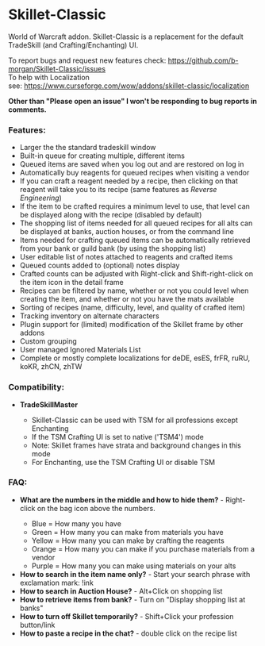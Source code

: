 # Skillet-Classic
World of Warcraft addon. Skillet-Classic is a replacement for the default TradeSkill (and Crafting/Enchanting) UI.
<p>To report bugs and request new features check:&nbsp;<a href="https://github.com/b-morgan/Skillet-Classic/issues">https://github.com/b-morgan/Skillet-Classic/issues</a><br/>
To help with Localization see:&nbsp;<a href="https://www.curseforge.com/wow/addons/skillet-classic/localization">https://www.curseforge.com/wow/addons/skillet-classic/localization</a></p>
<p><strong>Other than "Please open an issue" I won't be responding to bug reports in comments.</strong></p>
<h3><strong>Features:</strong></h3>
<ul>
<li>Larger the the standard tradeskill window</li>
<li>Built-in queue for creating multiple, different items</li>
<li>Queued items are saved when you log out and are restored on log in</li>
<li>Automatically buy reagents for queued recipes when visiting a vendor</li>
<li>If you can craft a reagent needed by a recipe, then clicking on that reagent will take you to its recipe (same features as <em>Reverse Engineering</em>)</li>
<li>If the item to be crafted requires a minimum level to use, that level can be displayed along with the recipe (disabled by default)</li>
<li>The shopping list of items needed for all queued recipes for all alts can be displayed at banks, auction houses, or from the command line</li>
<li>Items needed for crafting queued items can be automatically retrieved from your bank or guild bank (by using the shopping list)</li>
<li>User editable list of notes attached to reagents and crafted items</li>
<li>Queued counts added to (optional) notes display</li>
<li>Crafted counts can be adjusted with Right-click and Shift-right-click on the item icon in the detail frame</li>
<li>Recipes can be filtered by name, whether or not you could level when creating the item, and whether or not you have the mats available</li>
<li>Sorting of recipes (name, difficulty, level, and quality of crafted item)</li>
<li>Tracking inventory on alternate characters</li>
<li>Plugin support for (limited) modification of the Skillet frame by other addons</li>
<li>Custom grouping</li>
<li>User managed Ignored Materials List</li>
<li>Complete or mostly complete localizations for deDE, esES, frFR, ruRU, koKR, zhCN, zhTW</li>
</ul>
<h3><strong>Compatibility:</strong></h3>
<ul>
<li><strong>TradeSkillMaster</strong></li>
<ul>
<li>Skillet-Classic can be used with TSM for all professions except Enchanting</li>
<li>If the TSM Crafting UI is set to native ('TSM4') mode</li>
<li>Note: Skillet frames have strata and background changes in this mode</li>
<li>For Enchanting, use the TSM Crafting UI or disable TSM </li>
</ul>
</ul>
<h3><strong>FAQ:</strong></h3>
<ul>
<li><strong>What are the numbers in the middle and how to hide them?</strong> - Right-click on the bag icon above the numbers.</li>
<ul>
<li>Blue = How many you have</li>
<li>Green = How many you can make from materials you have</li>
<li>Yellow = How many you can make by crafting the reagents</li>
<li>Orange = How many you can make if you purchase materials from a vendor</li>
<li>Purple = How many you can make using materials on your alts</li>
</ul>
<li><strong>How to search in the item name only?</strong> - Start your search phrase with exclamation mark: !ink</li>
<li><strong>How to search in Auction House?</strong> - Alt+Click on shopping list</li>
<li><strong>How to retrieve items from bank?</strong> - Turn on "Display shopping list at banks"</li>
<li><strong>How to turn off Skillet temporarily?</strong> - Shift+Click your profession button/link</li>
<li><strong>How to paste a recipe in the chat?</strong> - double click on the recipe list</li>
</ul>
</ul>
</ul>
